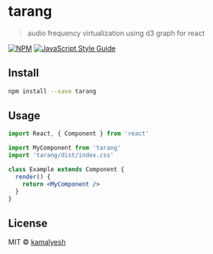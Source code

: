 # tarang

> audio frequency virtualization using d3 graph for react

[![NPM](https://img.shields.io/npm/v/tarang.svg)](https://www.npmjs.com/package/tarang) [![JavaScript Style Guide](https://img.shields.io/badge/code_style-standard-brightgreen.svg)](https://standardjs.com)

## Install

```bash
npm install --save tarang
```

## Usage

```jsx
import React, { Component } from 'react'

import MyComponent from 'tarang'
import 'tarang/dist/index.css'

class Example extends Component {
  render() {
    return <MyComponent />
  }
}
```

## License

MIT © [kamalyesh](https://github.com/kamalyesh)
